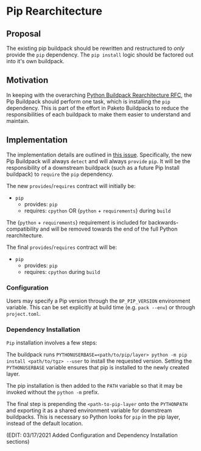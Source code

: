 # Pip Rearchitecture

## Proposal

The existing pip buildpack should be rewritten and restructured to *only*
provide the `pip` dependency. The `pip install` logic should be factored out
into it's own buildpack.

## Motivation

In keeping with the overarching [Python Buildpack Rearchitecture
RFC](https://github.com/paketo-community/python/blob/main/rfcs/0001-restructure.md),
the Pip Buildpack should perform one task, which is installing the `pip`
dependency. This is part of the effort in Paketo Buildpacks to reduce the
responsibilities of each buildpack to make them easier to understand
and maintain.

## Implementation

The implementation details are outlined in [this
issue](https://github.com/paketo-community/pip/issues/82). Specifically, the
new Pip Buildpack will always `detect` and  will always `provide` `pip`. It
will be the responsibility of a downstream buildpack (such as a future Pip
Install buildpack) to `require` the `pip` dependency.

The new `provides`/`requires` contract will initially be:

* `pip`
  * provides: `pip`
  * requires: `cpython` OR {`python` + `requirements`} during `build`

The {`python` + `requirements`} requirement is included for
backwards-compatibility and will be removed towards the end of the full Python
rearchitecture.


The final `provides`/`requires` contract will be:

* `pip`
  * provides: `pip`
  * requires: `cpython` during `build`

### Configuration

Users may specify a Pip version through the `BP_PIP_VERSION` environment
variable. This can be set explicitly at build time (e.g. `pack --env`) or through
`project.toml`.

### Dependency Installation

`Pip` installation involves a few steps:

The buildpack runs `PYTHONUSERBASE=<path/to/pip/layer> python -m pip
install <path/to/tgz> --user` to install the requested version. Setting the
`PYTHONUSERBASE` variable ensures that pip is installed to the newly created
layer.

The pip installation is then added to the `PATH` variable so that it may be
invoked without the `python -m` prefix.

The final step is prepending the `<path-to-pip-layer` onto the `PYTHONPATH` and
exporting it as a shared environment variable for downstream buildpacks. This
is necessary so Python looks for `pip` in the pip layer, instead of the default
location.

(EDIT: 03/17/2021 Added Configuration and Dependency Installation sections)
